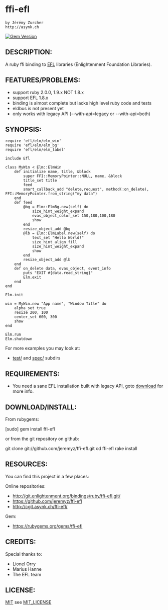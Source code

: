 # ffi-efl
    by Jérémy Zurcher
    http://asynk.ch
[![Gem Version](https://badge.fury.io/rb/ffi-efl.png)](http://badge.fury.io/rb/ffi-efl)

## DESCRIPTION:

A ruby ffi binding to [EFL](http://www.enlightenment.org/p.php?p=docs&l=en) libraries (Enlightenment Foundation Libraries).

## FEATURES/PROBLEMS:

* support ruby 2.0.0, 1.9.x NOT 1.8.x
* support EFL 1.8.x
* binding is almost complete but lacks high level ruby code and tests
* eldbus is not present yet
* only works with legacy API (--with-api=legacy or --with-api=both)

## SYNOPSIS:

    require 'efl/elm/elm_win'
    require 'efl/elm/elm_bg'
    require 'efl/elm/elm_label'

    include Efl

    class MyWin < Elm::ElmWin
        def initialize name, title, &block
            super FFI::MemoryPointer::NULL, name, &block
            title_set title
            feed
            smart_callback_add "delete,request", method(:on_delete), FFI::MemoryPointer.from_string("my data")
        end
        def feed
            @bg = Elm::ElmBg.new(self) do
                size_hint_weight_expand
                evas_object_color_set 150,180,100,180
                show
            end
            resize_object_add @bg
            @lb = Elm::ElmLabel.new(self) do
                text_set "Hello World!"
                size_hint_align_fill
                size_hint_weight_expand
                show
            end
            resize_object_add @lb
        end
        def on_delete data, evas_object, event_info
            puts "EXIT #{data.read_string}"
            Elm.exit
        end
    end

    Elm.init

    win = MyWin.new "App name", "Window Title" do
        alpha_set true
        resize 200, 100
        center_set 600, 300
        show
    end

    Elm.run
    Elm.shutdown

For more examples you may look at:

* [test/](https://github.com/jeremyz/ffi-efl/tree/master/test) and [spec/](https://github.com/jeremyz/ffi-efl/tree/master/spec) subdirs

## REQUIREMENTS:

* You need a sane EFL installation built with legacy API, goto [download](http://enlightenment.org/p.php?p=download&l=en) for more info.

## DOWNLOAD/INSTALL:

From rubygems:

  [sudo] gem install ffi-efl

or from the git repository on github:

  git clone git://github.com/jeremyz/ffi-efl.git
  cd ffi-efl
  rake install

## RESOURCES:

You can find this project in a few places:

Online repositories:

* http://git.enlightenment.org/bindings/ruby/ffi-efl.git/
* https://github.com/jeremyz/ffi-efl
* http://cgit.asynk.ch/ffi-efl/

Gem:

* https://rubygems.org/gems/ffi-efl

## CREDITS:

Special thanks to:

* Lionel Orry
* Marius Hanne
* The EFL team

## LICENSE:

[MIT](http://www.opensource.org/licenses/MIT) see [MIT_LICENSE](https://github.com/jeremyz/ffi-efl/blob/master/MIT-LICENSE)

